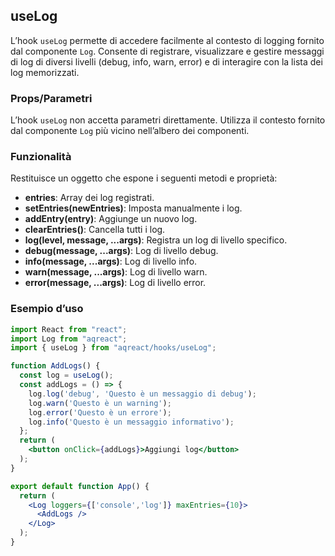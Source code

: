## useLog

L’hook `useLog` permette di accedere facilmente al contesto di logging fornito dal componente `Log`. Consente di registrare, visualizzare e gestire messaggi di log di diversi livelli (debug, info, warn, error) e di interagire con la lista dei log memorizzati.

### Props/Parametri

L’hook `useLog` non accetta parametri direttamente. Utilizza il contesto fornito dal componente `Log` più vicino nell’albero dei componenti.

### Funzionalità

Restituisce un oggetto che espone i seguenti metodi e proprietà:

- **entries**: Array dei log registrati.
- **setEntries(newEntries)**: Imposta manualmente i log.
- **addEntry(entry)**: Aggiunge un nuovo log.
- **clearEntries()**: Cancella tutti i log.
- **log(level, message, ...args)**: Registra un log di livello specifico.
- **debug(message, ...args)**: Log di livello debug.
- **info(message, ...args)**: Log di livello info.
- **warn(message, ...args)**: Log di livello warn.
- **error(message, ...args)**: Log di livello error.

### Esempio d’uso

```jsx
import React from "react";
import Log from "aqreact";
import { useLog } from "aqreact/hooks/useLog";

function AddLogs() {
  const log = useLog();
  const addLogs = () => {
    log.log('debug', 'Questo è un messaggio di debug');
    log.warn('Questo è un warning');
    log.error('Questo è un errore');
    log.info('Questo è un messaggio informativo');
  };
  return (
    <button onClick={addLogs}>Aggiungi log</button>
  );
}

export default function App() {
  return (
    <Log loggers={['console','log']} maxEntries={10}>
      <AddLogs />
    </Log>
  );
}
```